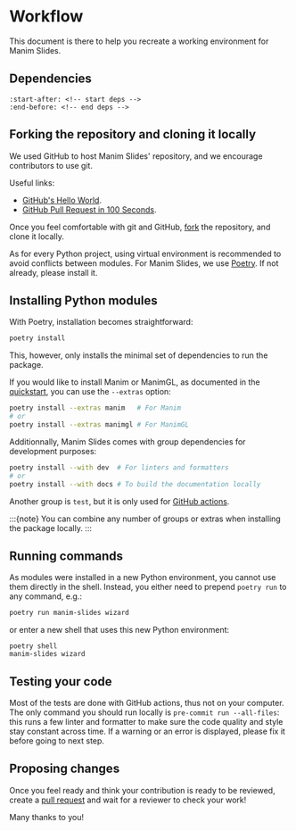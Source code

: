 # Workflow

This document is there to help you recreate a working environment for Manim Slides.

## Dependencies

```{include} ../../../README.md
:start-after: <!-- start deps -->
:end-before: <!-- end deps -->
```

## Forking the repository and cloning it locally

We used GitHub to host Manim Slides' repository, and we encourage contributors to use git.

Useful links:

* [GitHub's Hello World](https://docs.github.com/en/get-started/quickstart/hello-world).
* [GitHub Pull Request in 100 Seconds](https://www.youtube.com/watch?v=8lGpZkjnkt4&ab_channel=Fireship).

Once you feel comfortable with git and GitHub, [fork](https://github.com/jeertmans/manim-slides/fork) the repository, and clone it locally.

As for every Python project, using virtual environment is recommended to avoid conflicts between modules. For Manim Slides, we use [Poetry](https://python-poetry.org/docs/#installing-with-the-official-installer). If not already, please install it.

## Installing Python modules

With Poetry, installation becomes straightforward:

```bash
poetry install
```

This, however, only installs the minimal set of dependencies to run the package.

If you would like to install Manim or ManimGL, as documented in the [quickstart](../quickstart),
you can use the `--extras` option:

```bash
poetry install --extras manim   # For Manim
# or
poetry install --extras manimgl # For ManimGL
```

Additionnally, Manim Slides comes with group dependencies for development purposes:

```bash
poetry install --with dev  # For linters and formatters
# or
poetry install --with docs # To build the documentation locally
```

Another group is `test`, but it is only used for
[GitHub actions](https://github.com/jeertmans/manim-slides/blob/main/.github/workflows/test_examples.yml).

:::{note}
You can combine any number of groups or extras when installing the package locally.
:::

## Running commands

As modules were installed in a new Python environment, you cannot use them directly in the shell.
Instead, you either need to prepend `poetry run` to any command, e.g.:

```bash
poetry run manim-slides wizard
```

or enter a new shell that uses this new Python environment:

```
poetry shell
manim-slides wizard
```

## Testing your code

Most of the tests are done with GitHub actions, thus not on your computer. The only command you should run locally is `pre-commit run --all-files`: this runs a few linter and formatter to make sure the code quality and style stay constant across time. If a warning or an error is displayed, please fix it before going to next step.

## Proposing changes

Once you feel ready and think your contribution is ready to be reviewed, create a [pull request](https://github.com/jeertmans/manim-slides/pulls) and wait for a reviewer to check your work!

Many thanks to you!
